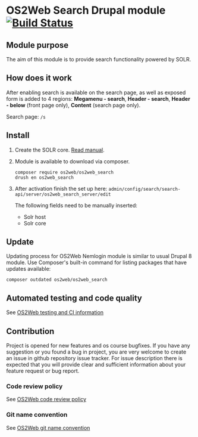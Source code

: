 # OS2Web Search Drupal module  [![Build Status](https://travis-ci.org/OS2web/os2web_search.svg?branch=master)](https://travis-ci.org/OS2web/os2web_nemlogin)

## Module purpose

The aim of this module is to provide search functionality powered by SOLR.

## How does it work

After enabling search is available on the search page, as well as exposed form is added to 4 regions: **Megamenu - search**, **Header - search**, **Header - below** (front page only), **Content** (search page only).

Search page: ```/s```

## Install

1. Create the SOLR core. [Read manual](https://git.drupalcode.org/project/search_api_solr#setting-up-solr-single-core).

1. Module is available to download via composer.
    ```
    composer require os2web/os2web_search
    drush en os2web_search
    ```

1. After activation finish the set up here: ```admin/config/search/search-api/server/os2web_search_server/edit```

   The following fields need to be manually inserted:
    - Solr host
    - Solr core

## Update
Updating process for OS2Web Nemlogin module is similar to usual Drupal 8 module.
Use Composer's built-in command for listing packages that have updates available:

```
composer outdated os2web/os2web_search
```

## Automated testing and code quality
See [OS2Web testing and CI information](https://github.com/OS2Web/docs#testing-and-ci)

## Contribution

Project is opened for new features and os course bugfixes.
If you have any suggestion or you found a bug in project, you are very welcome
to create an issue in github repository issue tracker.
For issue description there is expected that you will provide clear and
sufficient information about your feature request or bug report.

### Code review policy
See [OS2Web code review policy](https://github.com/OS2Web/docs#code-review)

### Git name convention
See [OS2Web git name convention](https://github.com/OS2Web/docs#git-guideline)
